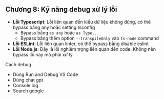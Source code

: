 ## Chương 8: Kỹ năng debug xử lý lỗi

- **Lỗi Typescript**: Lỗi liên quan đến kiểu dữ liệu không đúng, có thể bypass bằng any hoặc setting tsconfig
  - Bypass bằng `as any` hoặc `as Type...`
  - Bypass bằng thêm option `--transpileOnly` vào `ts-node` command
- **Lỗi ESLint**: Lỗi liên quan linter, có thể bypass bằng disable eslint
- **Lỗi Node.js**: Đây là lỗi nghiêm trọng liên quan đến code. Không nên bypass lỗi này mà phải xử lý

Cách debug

- Dùng Run and Debug VS Code
- Dùng chat gpt
- Console.log
- Search google
